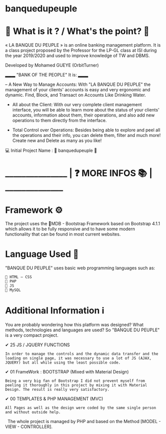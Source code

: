 # banquedupeuple

# 🤔 What is it ? / What's the point? 🤔
« LA BANQUE DU PEUPLE » is an online banking management platform. It is a class project proposed by the Professor for the LP-GL class at ISI during the year 2019/2020 and used to improve knowledge of TW and DBMS.

Developed by Mohamed GUEYE (OrbitTurner)


▂▂▂ "BANK OF THE PEOPLE" It is: ▂▂▂

– A New Way to Manage Accounts:
With "LA BANQUE DU PEUPLE" the management of your clients' accounts is easy and very ergonomic and dynamic. Find, Block, and Transact on Accounts Like Drinking Water.

- All about the Client:
With our very complete client management interface, you will be able to learn more about the status of your clients' accounts, information about them, their operations, and also add new operations to them directly from the interface.

- Total Control over Operations:
Besides being able to explore and peel all the operations and their info, you can delete them, filter and much more! Create new and Delete as many as you like!


💻 Initial Project Name : 🔰 banquedupeuple 🔰


# _______________ | ❓ MORE INFOS 📚 | ______________
# Framework ⚙
The project uses the 🔹MDB - Bootstrap Framework based on Bootstrap 4.1.1 which allows it to be fully responsive and to have some modern functionality that can be found in most current websites.

# Language Used 📑
"BANQUE DU PEUPLE" uses basic web programming languages such as:

    🔹 HTML – CSS
    🔹 PHP
    🔹 JS
    🔹 MySQL

# Additional Information ℹ
You are probably wondering how this platform was designed? What methods, technologies and languages are used? So "BANQUE DU PEUPLE" is a very compact project.

✔ 25 JS / JQUERY FUNCTIONS
    
    In order to manage the controls and the dynamic data transfer and the loading on single page, it was necessary to use a lot of JS (AJAX, JQUERY) but all while using the least possible code.

 
✔ 01 FrameWork : BOOTSTRAP (Mixed with Material Design)
    
    Being a very big fan of Bootstrap I did not prevent myself from peeling it thoroughly in this project by mixing it with Material Design. The result is really very satisfactory.

 
✔ 00 TEMPLATES & PHP MANAGEMENT (MVC)
    
    All Pages as well as the design were coded by the same single person and without outside help.
    The whole project is managed by PHP and based on the Method [MODEL - VIEW - CONTROLLER].
